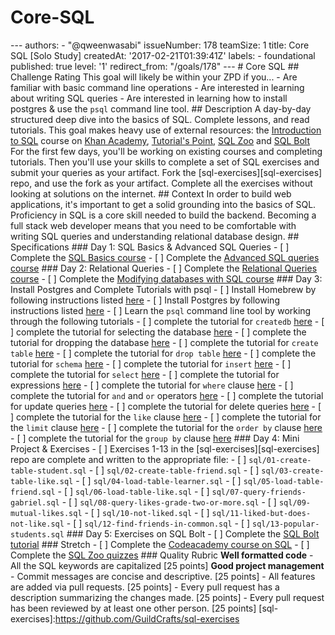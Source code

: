# Core-SQL
--- authors: - "@qweenwasabi" issueNumber: 178 teamSize: 1 title: Core SQL [Solo Study] createdAt: '2017-02-21T01:39:41Z' labels: - foundational published: true level: '1' redirect_from: "/goals/178" ---  # Core SQL  ## Challenge Rating  This goal will likely be within your ZPD if you...  - Are familiar with basic command line operations - Are interested in learning about writing SQL queries - Are interested in learning how to install postgres &amp; use the `psql` command line tool.  ## Description  A day-by-day structured deep dive into the basics of SQL. Complete lessons, and read tutorials.  This goal makes heavy use of external resources: the [Introduction to SQL](https://www.khanacademy.org/computing/computer-programming/sql) course on [Khan Academy](https://www.khanacademy.com/), [Tutorial's Point](https://www.tutorialspoint.com/postgresql), [SQL Zoo](http://sqlzoo.net) and [SQL Bolt](https://sqlbolt.com/lesson/select_queries_order_of_execution)  For the first few days, you'll be working on existing courses and completing tutorials. Then you'll use your skills to complete a set of SQL exercises and submit your queries as your artifact.  Fork the [sql-exercises][sql-exercises] repo, and use the fork as your artifact. Complete all the exercises without looking at solutions on the internet.  ## Context  In order to build web applications, it's important to get a solid grounding into the basics of SQL. Proficiency in SQL is a core skill needed to build the backend.  Becoming a full stack web developer means that you need to be comfortable with writing SQL queries and understanding relational database design.  ## Specifications  ### Day 1: SQL Basics &amp; Advanced SQL Queries - [ ] Complete the [SQL Basics course](https://www.khanacademy.org/computing/computer-programming/sql#sql-basics) - [ ] Complete the [Advanced SQL queries course](https://www.khanacademy.org/computing/computer-programming/sql#more-advanced-sql-queries)  ### Day 2: Relational Queries - [ ] Complete the [Relational Queries course](https://www.khanacademy.org/computing/computer-programming/sql#relational-queries-in-sql) - [ ] Complete the [Modifying databases with SQL course](https://www.khanacademy.org/computing/computer-programming/sql#modifying-databases-with-sql)  ### Day 3: Install Postgres and Complete Tutorials with psql - [ ] Install Homebrew by following instructions listed [here](https://gist.github.com/punitrathore/ca32542fddd0d8b625aab610c35e4545) - [ ] Install Postgres by following instructions listed [here](https://gist.github.com/punitrathore/ca32542fddd0d8b625aab610c35e4545#install-postgres) - [ ] Learn the `psql` command line tool by working through the following tutorials   - [ ] complete the tutorial for `createdb` [here](https://www.tutorialspoint.com/postgresql/postgresql_create_database.htm)   - [ ] complete the tutorial for selecting the database [here](https://www.tutorialspoint.com/postgresql/postgresql_select_database.htm)   - [ ] complete the tutorial for dropping the database [here](https://www.tutorialspoint.com/postgresql/postgresql_drop_database.htm)   - [ ] complete the tutorial for `create table` [here](https://www.tutorialspoint.com/postgresql/postgresql_create_table.htm)   - [ ] complete the tutorial for `drop table` [here](https://www.tutorialspoint.com/postgresql/postgresql_drop_table.htm)   - [ ] complete the tutorial for `schema` [here](https://www.tutorialspoint.com/postgresql/postgresql_schema.htm)   - [ ] complete the tutorial for `insert` [here](https://www.tutorialspoint.com/postgresql/postgresql_insert_query.htm)   - [ ] complete the tutorial for `select` [here](https://www.tutorialspoint.com/postgresql/postgresql_select_query.htm)   - [ ] complete the tutorial for expressions [here](https://www.tutorialspoint.com/postgresql/postgresql_expressions.htm)   - [ ] complete the tutorial for `where` clause [here](https://www.tutorialspoint.com/postgresql/postgresql_where_clause.htm)   - [ ] complete the tutorial for `and` and `or` operators [here](https://www.tutorialspoint.com/postgresql/postgresql_and_or_clauses.htm)   - [ ] complete the tutorial for update queries [here](https://www.tutorialspoint.com/postgresql/postgresql_update_query.htm)   - [ ] complete the tutorial for delete queries [here](https://www.tutorialspoint.com/postgresql/postgresql_delete_query.htm)   - [ ] complete the tutorial for the `like` clause [here](https://www.tutorialspoint.com/postgresql/postgresql_like_clause.htm)   - [ ] complete the tutorial for the `limit` clause [here](https://www.tutorialspoint.com/postgresql/postgresql_limit_clause.htm)   - [ ] complete the tutorial for the `order by` clause [here](https://www.tutorialspoint.com/postgresql/postgresql_order_by.htm)   - [ ] complete the tutorial for the `group by` clause [here](https://www.tutorialspoint.com/postgresql/postgresql_group_by.htm)  ### Day 4: Mini Project &amp; Exercises - [ ] Exercises 1-13 in the [sql-exercises][sql-exercises] repo are complete and written to the appropriate file:   - [ ] `sql/01-create-table-student.sql`   - [ ] `sql/02-create-table-friend.sql`   - [ ] `sql/03-create-table-like.sql`   - [ ] `sql/04-load-table-learner.sql`   - [ ] `sql/05-load-table-friend.sql`   - [ ] `sql/06-load-table-like.sql`   - [ ] `sql/07-query-friends-gabriel.sql`   - [ ] `sql/08-query-likes-grade-two-or-more.sql`   - [ ] `sql/09-mutual-likes.sql`   - [ ] `sql/10-not-liked.sql`   - [ ] `sql/11-liked-but-does-not-like.sql`   - [ ] `sql/12-find-friends-in-common.sql`   - [ ] `sql/13-popular-students.sql`  ### Day 5: Exercises on SQL Bolt - [ ] Complete the [SQL Bolt tutorial](https://sqlbolt.com/)  ### Stretch - [ ] Complete the [Codeacademy course on SQL](https://www.codecademy.com/learn/learn-sql) - [ ] Complete the [SQL Zoo quizzes](http://sqlzoo.net/wiki/Tutorial_Quizzes)  ### Quality Rubric  **Well formatted code** - All the SQL keywords are capitalized [25 points]  **Good project management** - Commit messages are concise and descriptive. [25 points] - All features are added via pull requests. [25 points] - Every pull request has a description summarizing the changes made. [25 points] - Every pull request has been reviewed by at least one other person. [25 points]  [sql-exercises]:https://github.com/GuildCrafts/sql-exercises
